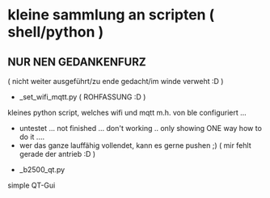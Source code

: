 # kleine sammlung an scripten ( shell/python )

## NUR NEN GEDANKENFURZ ##
( nicht weiter ausgeführt/zu ende gedacht/im winde verweht :D )

* _set_wifi_mqtt.py ( ROHFASSUNG :D )

kleines python script, welches wifi und mqtt m.h. von ble configuriert ...
 - untestet ... not finished ... don't working .. only showing ONE way how to do it ....
 - wer das ganze lauffähig vollendet, kann es gerne pushen ;) ( mir fehlt gerade der antrieb :D )


* _b2500_qt.py

simple QT-Gui 


